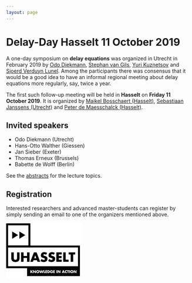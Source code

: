 ```yaml
---
layout: page
---
```



# Delay-Day Hasselt 11 October 2019

A one-day symposium on **delay equations** was organized in Utrecht in February 2019 by [Odo Diekmann](https://www.uu.nl/medewerkers/ODiekmann), [Stephan van Gils](https://people.utwente.nl/s.a.vangils), [Yuri Kuznetsov](https://www.staff.science.uu.nl/~kouzn101/) and [Sjoerd Verduyn Lunel](https://www.uu.nl/medewerkers/SMVerduynLunel). Among the participants there was consensus that it would be a good idea to have an informal regional meeting about delay equations more regularly, say, twice a year.

The first such follow-up meeting will be held in **Hasselt** on **Friday 11 October 2019**. It is organized by [Maikel Bosschaert (Hasselt)](https://www.uhasselt.be/fiche?email=maikel.bosschaert), [Sebastiaan Janssens (Utrecht)](https://sebastiaanjanssens.nl/) and [Peter de Maesschalck (Hasselt)](https://www.uhasselt.be/fiche_en?voornaam=peter&naam=demaesschalck). 

## Invited speakers

* Odo Diekmann (Utrecht)
* Hans-Otto Walther (Giessen)
* Jan Sieber (Exeter)
* Thomas Erneux (Brussels)
* Babette de Wolff (Berlin)

See the [abstracts](abstracts) for the lecture topics.

## Registration

Interested researchers and advanced master-students can register by simply sending an email to one of the organizers mentioned above.

![UHasselt logo](UHasselt-moederlogo.jpg)
